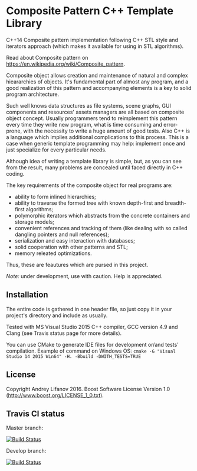 Composite Pattern C++ Template Library
======================================

C++14 Composite pattern implementation following C++ STL style and iterators approach (which makes it available for using in STL algorithms).

Read about Composite pattern on https://en.wikipedia.org/wiki/Composite_pattern.

Composite object allows creation and maintenance of natural and complex hieararchies of objects. It's fundamental part of almost any program, and a good realization of this pattern and accompanying elements is a key to solid program architecture.

Such well knows data structures as file systems, scene graphs, GUI components and resources' assets managers are all based on composite object concept. Usually programmers tend to reimplement this pattern every time they write new program, what is time consuming and error-prone, with the necessity to write a huge amount of good tests. Also C++ is a language which implies additional complications to this process. This is a case when generic template programming may help: implement once and just specialize for every particular needs.

Although idea of writing a template library is simple, but, as you can see from the result, many problems are concealed until faced directly in C++ coding.

The key requirements of the composite object for real programs are:

- ability to form inlined hierarchies;
- ability to traverse the formed tree with known depth-first and breadth-first algorithms;
- polymorphic iterators which abstracts from the concrete containers and storage models;
- convenient references and tracking of them (like dealing with so called dangling pointers and null references);
- serialization and easy interaction with databases;
- solid cooperation with other patterns and STL;
- memory releated optimizations.

Thus, these are feautures which are pursed in this project.

*Note:* under development, use with caution. Help is appreciated.

Installation
------------
The entire code is gathered in one header file, so just copy it in your project's directory and include as usually.

Tested with MS Visual Studio 2015 C++ compiler, GCC version 4.9 and Clang (see Travis status page for more details).

You can use CMake to generate IDE files for development or/and tests' compilation. Example of command on Windows OS: `cmake -G "Visual Studio 14 2015 Win64" -H. -Bbuild -DWITH_TESTS=TRUE`

License
-------
Copyright Andrey Lifanov 2016.
Boost Software License Version 1.0 (http://www.boost.org/LICENSE_1_0.txt).

Travis CI status
----------------
Master branch:

[![Build Status](https://travis-ci.org/AndrSar/composite-object.svg?branch=master)](https://travis-ci.org/AndrSar/composite-object)

Develop branch:

[![Build Status](https://travis-ci.org/AndrSar/composite-object.svg?branch=develop)](https://travis-ci.org/AndrSar/composite-object)
